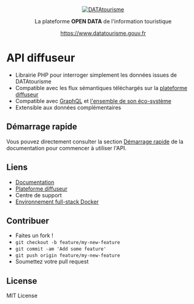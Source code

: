 
<p align="center">
  <a href="https://www.datatourisme.gouv.fr" target="_blank">
    <img alt="DATAtourisme" src="./docs/_media/logo.png">
  </a>
</p>

<p align="center">
  La plateforme <strong>OPEN DATA</strong> de l'information touristique
</p>

<p align="center"><a href="https://www.datatourisme.gouv.fr/">https://www.datatourisme.gouv.fr</a></p>


# API diffuseur

* Librairie PHP pour interroger simplement les données issues de DATAtourisme
* Compatible avec les flux sémantiques téléchargés sur la [plateforme diffuseur](https://diffuseur.datatourisme.gouv.fr)
* Compatible avec [GraphQL](https://graphql.org) et [l'ensemble de son éco-système](https://github.com/chentsulin/awesome-graphql)
* Extensible aux données complémentaires

## Démarrage rapide

Vous pouvez directement consulter la section [Démarrage rapide](https://datatourisme.frama.io/api/#/start/getting_started) de la documentation pour commencer à utiliser l'API.

## Liens

* [Documentation](https://datatourisme.frama.io/api)
* [Plateforme diffuseur](https://diffuseur.datatourisme.gouv.fr)
* Centre de support
* [Environnement full-stack Docker](https://framagit.org/datatourisme/docker-stack)

## Contribuer

* Faites un fork !
* `git checkout -b feature/my-new-feature`
* `git commit -am 'Add some feature'`
* `git push origin feature/my-new-feature`
* Soumettez votre pull request

## License

MIT License